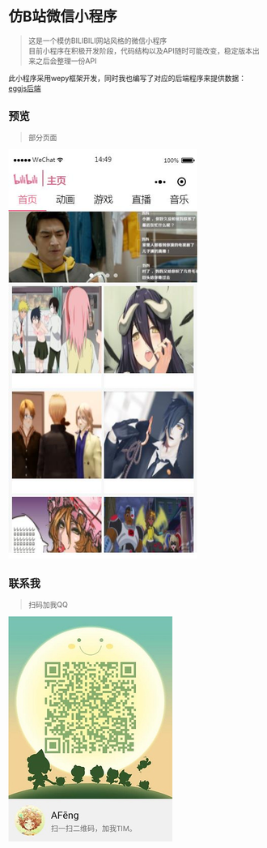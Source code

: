 # 仿B站微信小程序

> 这是一个模仿BILIBILI网站风格的微信小程序  
> 目前小程序在积极开发阶段，代码结构以及API随时可能改变，稳定版本出来之后会整理一份API  

此小程序采用wepy框架开发，同时我也编写了对应的后端程序来提供数据：[eggjs后端](https://github.com/GitHubAFeng/EggJsForAsBiLi)


## 预览
> 部分页面

![preview/preview.jpg](preview/preview.jpg)


## 联系我
> 扫码加我QQ  

![QQ](preview/qq.jpg)

